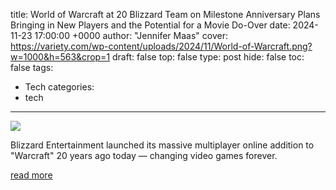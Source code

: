 title: World of Warcraft at 20 Blizzard Team on Milestone Anniversary Plans Bringing in New Players and the Potential for a Movie Do-Over
date: 2024-11-23 17:00:00 +0000
author: "Jennifer Maas"
cover: https://variety.com/wp-content/uploads/2024/11/World-of-Warcraft.png?w=1000&h=563&crop=1
draft: false
top: false
type: post
hide: false
toc: false
tags:
  - Tech
categories:
  - tech
---

![](https://variety.com/wp-content/uploads/2024/11/World-of-Warcraft.png?w=1000&h=563&crop=1)

Blizzard Entertainment launched its massive multiplayer online addition to "Warcraft" 20 years ago today — changing video games forever.

[read more](https://variety.com/2024/gaming/features/world-of-warcraft-20th-anniversary-blizzard-potential-new-movie-1236206563/)
